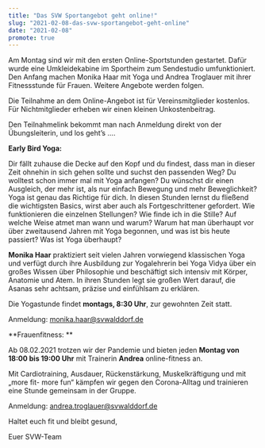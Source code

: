```yaml
---
title: "Das SVW Sportangebot geht online!"
slug: "2021-02-08-das-svw-sportangebot-geht-online"
date: "2021-02-08"
promote: true
---
```

Am Montag sind wir mit den ersten Online-Sportstunden gestartet. Dafür wurde eine Umkleidekabine im Sportheim zum Sendestudio umfunktioniert. Den Anfang machen Monika Haar mit Yoga und Andrea Troglauer mit ihrer Fitnessstunde für Frauen. Weitere Angebote werden folgen.


Die Teilnahme an dem Online-Angebot ist für Vereinsmitglieder kostenlos. Für Nichtmitglieder erheben wir einen kleinen Unkostenbeitrag.


Den Teilnahmelink bekommt man nach Anmeldung direkt von der Übungsleiterin, und los geht’s ….


**Early Bird Yoga:**


Dir fällt zuhause die Decke auf den Kopf und du findest, dass man in dieser Zeit ohnehin in sich gehen sollte und suchst den passenden Weg? Du wolltest schon immer mal mit Yoga anfangen? Du wünschst dir einen Ausgleich, der mehr ist, als nur einfach Bewegung und mehr Beweglichkeit? Yoga ist genau das Richtige für dich. In diesen Stunden lernst du fließend die wichtigsten Basics, wirst aber auch als Fortgeschrittener gefordert. Wie funktionieren die einzelnen Stellungen? Wie finde ich in die Stille? Auf welche Weise atmet man wann und warum? Warum hat man überhaupt vor über zweitausend Jahren mit Yoga begonnen, und was ist bis heute passiert? Was ist Yoga überhaupt?


**Monika Haar** praktiziert seit vielen Jahren vorwiegend klassischen Yoga und verfügt durch ihre Ausbildung zur Yogalehrerin bei Yoga Vidya über ein großes Wissen über Philosophie und beschäftigt sich intensiv mit Körper, Anatomie und Atem. In ihren Stunden legt sie großen Wert darauf, die Asanas sehr achtsam, präzise und einfühlsam zu erklären.


Die Yogastunde findet **montags, 8:30 Uhr**, zur gewohnten Zeit statt.


Anmeldung: monika.haar@svwalddorf.de



**Frauenfitness: **


Ab 08.02.2021 trotzen wir der Pandemie und bieten jeden **Montag von 18:00 bis 19:00 Uhr** mit Trainerin **Andrea** online-fitness an.


Mit Cardiotraining, Ausdauer, Rückenstärkung, Muskelkräftigung und mit „more fit- more fun“ kämpfen wir gegen den Corona-Alltag und trainieren eine Stunde gemeinsam in der Gruppe.


Anmeldung: andrea.troglauer@svwalddorf.de



Haltet euch fit und bleibt gesund,


Euer SVW-Team
